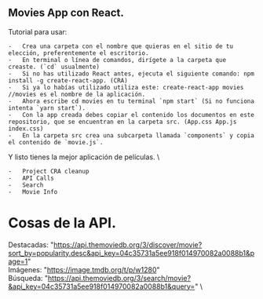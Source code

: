 ## Movies App con React.

Tutorial para usar:

    -   Crea una carpeta con el nombre que quieras en el sitio de tu elección, preferentemente el escritorio.
    -   En terminal o línea de comandos, dirígete a la carpeta que creaste. (`cd` usualmente)
    -   Si no has utilizado React antes, ejecuta el siguiente comando: npm install -g create-react-app. (CRA)
    -   Si ya lo habías utilizado utiliza este: create-react-app movies //movies es el nombre de la aplicación.
    -   Ahora escribe cd movies en tu terminal `npm start` (Si no funciona intenta `yarn start`).
    -   Con la app creada debes copiar el contenido los documentos en este repositorio, que se encuentran en la carpeta src. (App.css App.js index.css)
    -   En la carpeta src crea una subcarpeta llamada `components` y copia el contenido de `movie.js`.
    
 Y listo tienes la mejor aplicación de películas. \

    -   Project CRA cleanup
    -   API Calls
    -   Search
    -   Movie Info

# Cosas de la API.

Destacadas: "https://api.themoviedb.org/3/discover/movie?sort_by=popularity.desc&api_key=04c35731a5ee918f014970082a0088b1&page=1" \
Imágenes: "https://image.tmdb.org/t/p/w1280" \
Búsqueda: "https://api.themoviedb.org/3/search/movie?&api_key=04c35731a5ee918f014970082a0088b1&query=" \

